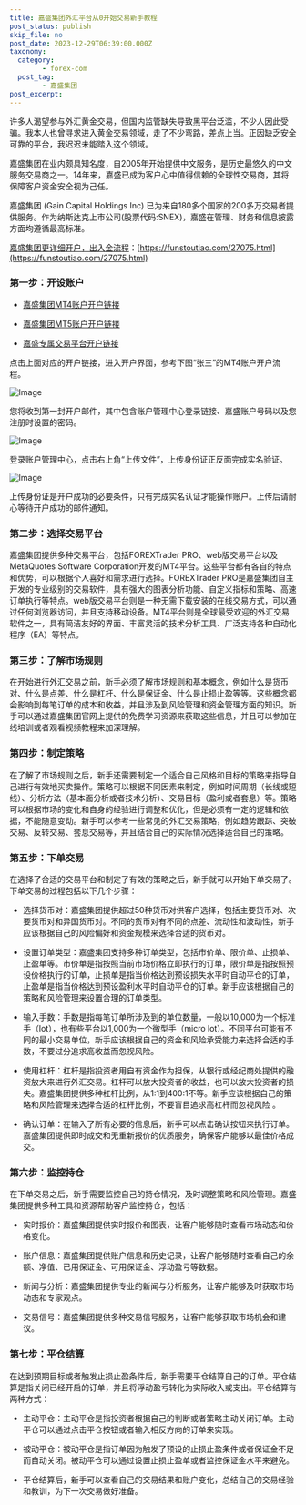 ```yaml
---
title: 嘉盛集团外汇平台从0开始交易新手教程
post_status: publish
skip_file: no
post_date: 2023-12-29T06:39:00.000Z
taxonomy:
  category:
        - forex-com
  post_tag:
        - 嘉盛集团
post_excerpt: 
---
```

许多人渴望参与外汇黄金交易，但国内监管缺失导致黑平台泛滥，不少人因此受骗。我本人也曾寻求进入黄金交易领域，走了不少弯路，差点上当。正因缺乏安全可靠的平台，我迟迟未能踏入这个领域。

嘉盛集团在业内颇具知名度，自2005年开始提供中文服务，是历史最悠久的中文服务交易商之一。14年来，嘉盛已成为客户心中值得信赖的全球性交易商，其将保障客户资金安全视为己任。

嘉盛集团 (Gain Capital Holdings Inc) 已为来自180多个国家的200多万交易者提供服务。作为纳斯达克上市公司(股票代码:SNEX)，嘉盛在管理、财务和信息披露方面均遵循最高标准。

[嘉盛集团更详细开户，出入金流程](https://funstoutiao.com/27075.html)：[https://funstoutiao.com/27075.html](https://funstoutiao.com/27075.html)

### 第一步：开设账户

* [嘉盛集团MT4账户开户链接](https://s.ssgg.net/jsmt4)

* [嘉盛集团MT5账户开户链接](https://s.ssgg.net/jsmt5)

* [嘉盛专属交易平台开户链接](https://s.ssgg.net/js)

点击上面对应的开户链接，进入开户界面，参考下图“张三”的MT4账户开户流程。

![Image](https://prod-files-secure.s3.us-west-2.amazonaws.com/39ed1227-6d7d-4570-be36-9ccd4a2c4241/7a167aea-686b-400d-af59-4e18eb607a40/640.png?X-Amz-Algorithm=AWS4-HMAC-SHA256&X-Amz-Content-Sha256=UNSIGNED-PAYLOAD&X-Amz-Credential=ASIAZI2LB466X3EPMWQC%2F20250507%2Fus-west-2%2Fs3%2Faws4_request&X-Amz-Date=20250507T161308Z&X-Amz-Expires=3600&X-Amz-Security-Token=IQoJb3JpZ2luX2VjELj%2F%2F%2F%2F%2F%2F%2F%2F%2F%2FwEaCXVzLXdlc3QtMiJIMEYCIQCqk2TQC%2FkRA%2FAP%2B1wUpinVPmLrGdoAhhVFpoijOZ%2BB7wIhANuTr6CGdLJkYX5FeYcllCKZmsxhzMyBTRm0gSHVa96YKv8DCGEQABoMNjM3NDIzMTgzODA1Igy3Nkv%2BzsTSgP8Cp3oq3AOVKwOM66AqmTftNAh%2BW1S6RBKpgzB9lMyZDLFcYwUDJms9JwmhcLdWyW82yvaO8QZzqZf3QB%2Bm4w5QFB8XDe9zc09B0TEmzOWCsDljESJJnU5ci3Roho3pnlBL%2FLxXmuXu1Vc9XXS8jT%2BWgYo%2F2u8O03VV%2ByG9%2Bndf%2BJatboBPetbfo8x6EIChTz6AGupR1bVzFHwAgy8snG8mlAqFAUNAEEiCVdrhFqr7oyelq90OWnCaX6kic%2BT8Ug2kYzAp06YEXDAJyLVZwEZeiY68KRSeaRHy0lCZ68FA8IDOtMdVqLZnKTFfrDykTXeT6xCNW71Rn%2FouTXXEaAohTJhSso9bVN6LO1N4sX1PNy9nLlzu%2F6z7WbP7UDCsC5u585JudL43PZjQO9M6k2rOopj1544ZKr0wBfh%2F%2FN8HmfaZU2GCVDsesQx1d%2B402K%2Foh3kafVqN73Ies2j93G%2BNy%2BkdU9irFoLYSlmeaQ8HBrwbqE6MKk3%2BCPERcpi5ryocNjfPupcTiutbn2Fts9N6z2OsENR%2BS3nh9HISrAeAOmpkTKfDink8Xfz%2FbD2iyB80r4E%2B9%2BTLnlg%2F4awRdteKG5K0CopuA5Pdsz%2FeYjaOsGzCGf3JgLUOAIn1swalKhbAVjDvgO7ABjqkAeJ1peHljzakOHmvshnx%2BoKhZXIWbCCfqwNDhqeXKrXB9G3xv71%2FllVaLK705RwMyw2eUn9dfiRWBiuyZpHeQAAhWNG282WJNVFowTl4JbCTVFOmBDRrPVpkLbWGK%2BCzbZ99I8zAXj6YeRHti4%2Bmj834RuAo8s6p3mIfRfGPpO3tqRcB2whDMX8XiqL4Rf%2BBipGvVRNw54obrMJRUshyyffc7v%2Fq&X-Amz-Signature=30ae36a3f03f2832bac36f54d4365a01c0653d8cf7fa58518cc4fea4e01dbb69&X-Amz-SignedHeaders=host&x-id=GetObject)

您将收到第一封开户邮件，其中包含账户管理中心登录链接、嘉盛账户号码以及您注册时设置的密码。

![Image](https://prod-files-secure.s3.us-west-2.amazonaws.com/39ed1227-6d7d-4570-be36-9ccd4a2c4241/eaa1c6b3-2877-4284-a0e1-530e222c27fb/image.png?X-Amz-Algorithm=AWS4-HMAC-SHA256&X-Amz-Content-Sha256=UNSIGNED-PAYLOAD&X-Amz-Credential=ASIAZI2LB466X3EPMWQC%2F20250507%2Fus-west-2%2Fs3%2Faws4_request&X-Amz-Date=20250507T161308Z&X-Amz-Expires=3600&X-Amz-Security-Token=IQoJb3JpZ2luX2VjELj%2F%2F%2F%2F%2F%2F%2F%2F%2F%2FwEaCXVzLXdlc3QtMiJIMEYCIQCqk2TQC%2FkRA%2FAP%2B1wUpinVPmLrGdoAhhVFpoijOZ%2BB7wIhANuTr6CGdLJkYX5FeYcllCKZmsxhzMyBTRm0gSHVa96YKv8DCGEQABoMNjM3NDIzMTgzODA1Igy3Nkv%2BzsTSgP8Cp3oq3AOVKwOM66AqmTftNAh%2BW1S6RBKpgzB9lMyZDLFcYwUDJms9JwmhcLdWyW82yvaO8QZzqZf3QB%2Bm4w5QFB8XDe9zc09B0TEmzOWCsDljESJJnU5ci3Roho3pnlBL%2FLxXmuXu1Vc9XXS8jT%2BWgYo%2F2u8O03VV%2ByG9%2Bndf%2BJatboBPetbfo8x6EIChTz6AGupR1bVzFHwAgy8snG8mlAqFAUNAEEiCVdrhFqr7oyelq90OWnCaX6kic%2BT8Ug2kYzAp06YEXDAJyLVZwEZeiY68KRSeaRHy0lCZ68FA8IDOtMdVqLZnKTFfrDykTXeT6xCNW71Rn%2FouTXXEaAohTJhSso9bVN6LO1N4sX1PNy9nLlzu%2F6z7WbP7UDCsC5u585JudL43PZjQO9M6k2rOopj1544ZKr0wBfh%2F%2FN8HmfaZU2GCVDsesQx1d%2B402K%2Foh3kafVqN73Ies2j93G%2BNy%2BkdU9irFoLYSlmeaQ8HBrwbqE6MKk3%2BCPERcpi5ryocNjfPupcTiutbn2Fts9N6z2OsENR%2BS3nh9HISrAeAOmpkTKfDink8Xfz%2FbD2iyB80r4E%2B9%2BTLnlg%2F4awRdteKG5K0CopuA5Pdsz%2FeYjaOsGzCGf3JgLUOAIn1swalKhbAVjDvgO7ABjqkAeJ1peHljzakOHmvshnx%2BoKhZXIWbCCfqwNDhqeXKrXB9G3xv71%2FllVaLK705RwMyw2eUn9dfiRWBiuyZpHeQAAhWNG282WJNVFowTl4JbCTVFOmBDRrPVpkLbWGK%2BCzbZ99I8zAXj6YeRHti4%2Bmj834RuAo8s6p3mIfRfGPpO3tqRcB2whDMX8XiqL4Rf%2BBipGvVRNw54obrMJRUshyyffc7v%2Fq&X-Amz-Signature=c5c5a5f2d410ac14e688242ed0b3bd6553af5b19921b603d6115668da0e1c87b&X-Amz-SignedHeaders=host&x-id=GetObject)

登录账户管理中心，点击右上角“上传文件”，上传身份证正反面完成实名验证。

![Image](https://prod-files-secure.s3.us-west-2.amazonaws.com/39ed1227-6d7d-4570-be36-9ccd4a2c4241/54090639-09fc-46b4-a135-e0289f707147/image.png?X-Amz-Algorithm=AWS4-HMAC-SHA256&X-Amz-Content-Sha256=UNSIGNED-PAYLOAD&X-Amz-Credential=ASIAZI2LB466X3EPMWQC%2F20250507%2Fus-west-2%2Fs3%2Faws4_request&X-Amz-Date=20250507T161308Z&X-Amz-Expires=3600&X-Amz-Security-Token=IQoJb3JpZ2luX2VjELj%2F%2F%2F%2F%2F%2F%2F%2F%2F%2FwEaCXVzLXdlc3QtMiJIMEYCIQCqk2TQC%2FkRA%2FAP%2B1wUpinVPmLrGdoAhhVFpoijOZ%2BB7wIhANuTr6CGdLJkYX5FeYcllCKZmsxhzMyBTRm0gSHVa96YKv8DCGEQABoMNjM3NDIzMTgzODA1Igy3Nkv%2BzsTSgP8Cp3oq3AOVKwOM66AqmTftNAh%2BW1S6RBKpgzB9lMyZDLFcYwUDJms9JwmhcLdWyW82yvaO8QZzqZf3QB%2Bm4w5QFB8XDe9zc09B0TEmzOWCsDljESJJnU5ci3Roho3pnlBL%2FLxXmuXu1Vc9XXS8jT%2BWgYo%2F2u8O03VV%2ByG9%2Bndf%2BJatboBPetbfo8x6EIChTz6AGupR1bVzFHwAgy8snG8mlAqFAUNAEEiCVdrhFqr7oyelq90OWnCaX6kic%2BT8Ug2kYzAp06YEXDAJyLVZwEZeiY68KRSeaRHy0lCZ68FA8IDOtMdVqLZnKTFfrDykTXeT6xCNW71Rn%2FouTXXEaAohTJhSso9bVN6LO1N4sX1PNy9nLlzu%2F6z7WbP7UDCsC5u585JudL43PZjQO9M6k2rOopj1544ZKr0wBfh%2F%2FN8HmfaZU2GCVDsesQx1d%2B402K%2Foh3kafVqN73Ies2j93G%2BNy%2BkdU9irFoLYSlmeaQ8HBrwbqE6MKk3%2BCPERcpi5ryocNjfPupcTiutbn2Fts9N6z2OsENR%2BS3nh9HISrAeAOmpkTKfDink8Xfz%2FbD2iyB80r4E%2B9%2BTLnlg%2F4awRdteKG5K0CopuA5Pdsz%2FeYjaOsGzCGf3JgLUOAIn1swalKhbAVjDvgO7ABjqkAeJ1peHljzakOHmvshnx%2BoKhZXIWbCCfqwNDhqeXKrXB9G3xv71%2FllVaLK705RwMyw2eUn9dfiRWBiuyZpHeQAAhWNG282WJNVFowTl4JbCTVFOmBDRrPVpkLbWGK%2BCzbZ99I8zAXj6YeRHti4%2Bmj834RuAo8s6p3mIfRfGPpO3tqRcB2whDMX8XiqL4Rf%2BBipGvVRNw54obrMJRUshyyffc7v%2Fq&X-Amz-Signature=20d34af9f44d3d12d21026a5b6db75cd5540af783a3d86db820ffef517e382ec&X-Amz-SignedHeaders=host&x-id=GetObject)

上传身份证是开户成功的必要条件，只有完成实名认证才能操作账户。上传后请耐心等待开户成功的邮件通知。

### 第二步：选择交易平台

嘉盛集团提供多种交易平台，包括FOREXTrader PRO、web版交易平台以及MetaQuotes Software Corporation开发的MT4平台。这些平台都有各自的特点和优势，可以根据个人喜好和需求进行选择。FOREXTrader PRO是嘉盛集团自主开发的专业级别的交易软件，具有强大的图表分析功能、自定义指标和策略、高速订单执行等特点。web版交易平台则是一种无需下载安装的在线交易方式，可以通过任何浏览器访问，并且支持移动设备。MT4平台则是全球最受欢迎的外汇交易软件之一，具有简洁友好的界面、丰富灵活的技术分析工具、广泛支持各种自动化程序（EA）等特点。

### 第三步：了解市场规则

在开始进行外汇交易之前，新手必须了解市场规则和基本概念，例如什么是货币对、什么是点差、什么是杠杆、什么是保证金、什么是止损止盈等等。这些概念都会影响到每笔订单的成本和收益，并且涉及到风险管理和资金管理方面的知识。新手可以通过嘉盛集团官网上提供的免费学习资源来获取这些信息，并且可以参加在线培训或者观看视频教程来加深理解。

### 第四步：制定策略

在了解了市场规则之后，新手还需要制定一个适合自己风格和目标的策略来指导自己进行有效地买卖操作。策略可以根据不同因素来制定，例如时间周期（长线或短线）、分析方法（基本面分析或者技术分析）、交易目标（盈利或者套息）等。策略可以根据市场的变化和自身的经验进行调整和优化，但是必须有一定的逻辑和依据，不能随意变动。新手可以参考一些常见的外汇交易策略，例如趋势跟踪、突破交易、反转交易、套息交易等，并且结合自己的实际情况选择适合自己的策略。

### 第五步：下单交易

在选择了合适的交易平台和制定了有效的策略之后，新手就可以开始下单交易了。下单交易的过程包括以下几个步骤：

* 选择货币对：嘉盛集团提供超过50种货币对供客户选择，包括主要货币对、次要货币对和异国货币对。不同的货币对有不同的点差、流动性和波动性，新手应该根据自己的风险偏好和资金规模来选择合适的货币对。

* 设置订单类型：嘉盛集团支持多种订单类型，包括市价单、限价单、止损单、止盈单等。市价单是指按照当前市场价格立即执行的订单，限价单是指按照预设价格执行的订单，止损单是指当价格达到预设损失水平时自动平仓的订单，止盈单是指当价格达到预设盈利水平时自动平仓的订单。新手应该根据自己的策略和风险管理来设置合理的订单类型。

* 输入手数：手数是指每笔订单所涉及到的单位数量，一般以10,000为一个标准手（lot），也有些平台以1,000为一个微型手（micro lot）。不同平台可能有不同的最小交易单位，新手应该根据自己的资金和风险承受能力来选择合适的手数，不要过分追求高收益而忽视风险。

* 使用杠杆：杠杆是指投资者用自有资金作为担保，从银行或经纪商处提供的融资放大来进行外汇交易。杠杆可以放大投资者的收益，也可以放大投资者的损失。嘉盛集团提供多种杠杆比例，从1:1到400:1不等。新手应该根据自己的策略和风险管理来选择合适的杠杆比例，不要盲目追求高杠杆而忽视风险 。

* 确认订单：在输入了所有必要的信息后，新手可以点击确认按钮来执行订单。嘉盛集团提供即时成交和无重新报价的优质服务，确保客户能够以最佳价格成交。

### 第六步：监控持仓

在下单交易之后，新手需要监控自己的持仓情况，及时调整策略和风险管理。嘉盛集团提供多种工具和资源帮助客户监控持仓，包括：

* 实时报价：嘉盛集团提供实时报价和图表，让客户能够随时查看市场动态和价格变化。

* 账户信息：嘉盛集团提供账户信息和历史记录，让客户能够随时查看自己的余额、净值、已用保证金、可用保证金、浮动盈亏等数据。

* 新闻与分析：嘉盛集团提供专业的新闻与分析服务，让客户能够及时获取市场动态和专家观点。

* 交易信号：嘉盛集团提供多种交易信号服务，让客户能够获取市场机会和建议。

### 第七步：平仓结算

在达到预期目标或者触发止损止盈条件后，新手需要平仓结算自己的订单。平仓结算是指关闭已经开启的订单，并且将浮动盈亏转化为实际收入或支出。平仓结算有两种方式：

* 主动平仓：主动平仓是指投资者根据自己的判断或者策略主动关闭订单。主动平仓可以通过点击平仓按钮或者输入相反方向的订单来实现。

* 被动平仓：被动平仓是指订单因为触发了预设的止损止盈条件或者保证金不足而自动关闭。被动平仓可以通过设置止损止盈单或者监控保证金水平来避免。

* 平仓结算后，新手可以查看自己的交易结果和账户变化，总结自己的交易经验和教训，为下一次交易做好准备。